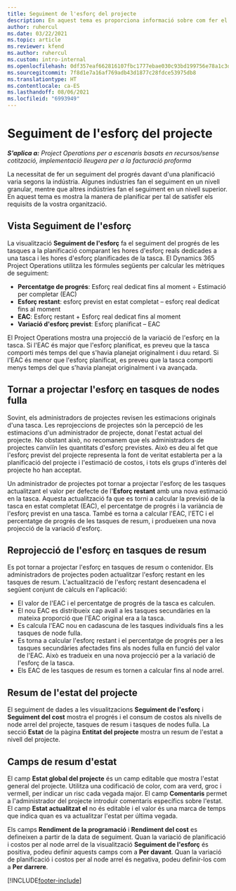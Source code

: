 ```yaml
---
title: Seguiment de l'esforç del projecte
description: En aquest tema es proporciona informació sobre com fer el seguiment de l'esforç del projecte i el progrés de la feina.
author: ruhercul
ms.date: 03/22/2021
ms.topic: article
ms.reviewer: kfend
ms.author: ruhercul
ms.custom: intro-internal
ms.openlocfilehash: 0df357eaf662816107fbc1777ebae030c93bd199756e78a1c3d59155dc64d38f
ms.sourcegitcommit: 7f8d1e7a16af769adb43d1877c28fdce53975db8
ms.translationtype: HT
ms.contentlocale: ca-ES
ms.lasthandoff: 08/06/2021
ms.locfileid: "6993949"
---
```

# <a name="project-effort-tracking"></a>Seguiment de l'esforç del projecte

_**S'aplica a:** Project Operations per a escenaris basats en recursos/sense cotització, implementació lleugera per a la facturació proforma_

La necessitat de fer un seguiment del progrés davant d'una planificació varia segons la indústria. Algunes indústries fan el seguiment en un nivell granular, mentre que altres indústries fan el seguiment en un nivell superior. En aquest tema es mostra la manera de planificar per tal de satisfer els requisits de la vostra organització.

## <a name="effort-tracking-view"></a>Vista Seguiment de l'esforç

La visualització **Seguiment de l'esforç** fa el seguiment del progrés de les tasques a la planificació comparant les hores d'esforç reals dedicades a una tasca i les hores d'esforç planificades de la tasca. El Dynamics 365 Project Operations utilitza les fórmules següents per calcular les mètriques de seguiment:

- **Percentatge de progrés**: Esforç real dedicat fins al moment ÷ Estimació per completar (EAC) 
- **Esforç restant**: esforç previst en estat completat – esforç real dedicat fins al moment 
- **EAC**: Esforç restant + Esforç real dedicat fins al moment 
- **Variació d'esforç previst**: Esforç planificat – EAC

El Project Operations mostra una projecció de la variació de l'esforç en la tasca. Si l'EAC és major que l'esforç planificat, es preveu que la tasca comporti més temps del que s'havia planejat originalment i duu retard. Si l'EAC és menor que l'esforç planificat, es preveu que la tasca comporti menys temps del que s'havia planejat originalment i va avançada.

## <a name="reprojecting-effort-on-leaf-node-tasks"></a>Tornar a projectar l'esforç en tasques de nodes fulla

Sovint, els administradors de projectes revisen les estimacions originals d'una tasca. Les reprojeccions de projectes són la percepció de les estimacions d'un administrador de projecte, donat l'estat actual del projecte. No obstant això, no recomanem que els administradors de projectes canviïn les quantitats d'esforç previstes. Això es deu al fet que l'esforç previst del projecte representa la font de veritat establerta per a la planificació del projecte i l'estimació de costos, i tots els grups d'interès del projecte ho han acceptat.

Un administrador de projectes pot tornar a projectar l'esforç de les tasques actualitzant el valor per defecte de l'**Esforç restant** amb una nova estimació en la tasca. Aquesta actualització fa que es torni a calcular la previsió de la tasca en estat completat (EAC), el percentatge de progrés i la variància de l'esforç previst en una tasca. També es torna a calcular l'EAC, l'ETC i el percentatge de progrés de les tasques de resum, i produeixen una nova projecció de la variació d'esforç.

## <a name="reprojection-of-effort-on-summary-tasks"></a>Reprojecció de l'esforç en tasques de resum

Es pot tornar a projectar l'esforç en tasques de resum o contenidor. Els administradors de projectes poden actualitzar l'esforç restant en les tasques de resum. L'actualització de l'esforç restant desencadena el següent conjunt de càlculs en l'aplicació:

- El valor de l'EAC i el percentatge de progrés de la tasca es calculen.
- El nou EAC es distribueix cap avall a les tasques secundàries en la mateixa proporció que l'EAC original era a la tasca.
- Es calcula l'EAC nou en cadascuna de les tasques individuals fins a les tasques de node fulla. 
- Es torna a calcular l'esforç restant i el percentatge de progrés per a les tasques secundàries afectades fins als nodes fulla en funció del valor de l'EAC. Això es tradueix en una nova projecció per a la variació de l'esforç de la tasca. 
- Els EAC de les tasques de resum es tornen a calcular fins al node arrel.


## <a name="project-status-summary"></a>Resum de l'estat del projecte

El seguiment de dades a les visualitzacions **Seguiment de l'esforç** i **Seguiment del cost** mostra el progrés i el consum de costos als nivells de node arrel del projecte, tasques de resum i tasques de nodes fulla. La secció **Estat** de la pàgina **Entitat del projecte** mostra un resum de l'estat a nivell del projecte.

## <a name="status-summary-fields"></a>Camps de resum d'estat

El camp **Estat global del projecte** és un camp editable que mostra l'estat general del projecte. Utilitza una codificació de color, com ara verd, groc i vermell, per indicar un risc cada vegada major. El camp **Comentaris** permet a l'administrador del projecte introduir comentaris específics sobre l'estat. El camp **Estat actualitzat el** no és editable i el valor és una marca de temps que indica quan es va actualitzar l'estat per última vegada.

Els camps **Rendiment de la programació** i **Rendiment del cost** es defineixen a partir de la data de seguiment. Quan la variació de planificació i costos per al node arrel de la visualització **Seguiment de l'esforç** és positiva, podeu definir aquests camps com a **Per davant**. Quan la variació de planificació i costos per al node arrel és negativa, podeu definir-los com a **Per darrere**.


[!INCLUDE[footer-include](../includes/footer-banner.md)]
